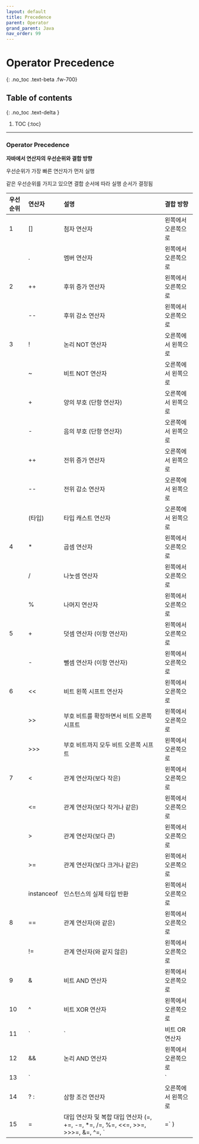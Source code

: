 ```yaml
---
layout: default
title: Precedence
parent: Operator
grand_parent: Java
nav_order: 99
---
```


# Operator Precedence
{: .no_toc .text-beta .fw-700}

## Table of contents
{: .no_toc .text-delta }

1. TOC
{:toc}

---

### Operator Precedence

**자바에서 연산자의 우선순위와 결합 방향**

우선순위가 가장 빠른 연산자가 먼저 실행

같은 우선순위를 가지고 있으면 결합 순서에 따라 실행 순서가 결정됨

| 우선순위	| 연산자	| 설명	| 결합 방향 |
|:---------|:---------|:------|:----------|
|1	| []	| 첨자 연산자  | 왼쪽에서 오른쪽으로 | 
|  	| .	    |  멤버 연산자 | 왼쪽에서 오른쪽으로 | 
| 2	| ++| 	후위 증가 연산자| 	왼쪽에서 오른쪽으로| 
|  	| --	| 후위 감소 연산자| 	왼쪽에서 오른쪽으로| 
| 3	| !	| 논리 NOT 연산자	| 오른쪽에서 왼쪽으로| 
|   | 	~	| 비트 NOT 연산자| 	오른쪽에서 왼쪽으로| 
|  	| +	| 양의 부호 (단항 연산자)	| 오른쪽에서 왼쪽으로| 
|  	| -	| 음의 부호 (단항 연산자)	| 오른쪽에서 왼쪽으로| 
|  	| ++	| 전위 증가 연산자	| 오른쪽에서 왼쪽으로| 
|  	| --	| 전위 감소 연산자	| 오른쪽에서 왼쪽으로| 
|  	| (타입)	| 타입 캐스트 연산자	| 오른쪽에서 왼쪽으로| 
| 4	| *	| 곱셈 연산자	| 왼쪽에서 오른쪽으로| 
|  	| /	| 나눗셈 연산자	| 왼쪽에서 오른쪽으로| 
|  	| %	| 나머지 연산자	| 왼쪽에서 오른쪽으로| 
| 5	| +	| 덧셈 연산자 (이항 연산자)	| 왼쪽에서 오른쪽으로| 
|  	| -	| 뺄셈 연산자 (이항 연산자)	| 왼쪽에서 오른쪽으로| 
| 6	| <<	| 비트 왼쪽 시프트 연산자	| 왼쪽에서 오른쪽으로| 
|  	| >>	| 부호 비트를 확장하면서 비트 오른쪽 시프트	| 왼쪽에서 오른쪽으로| 
|  	| >>>	| 부호 비트까지 모두 비트 오른쪽 시프트	| 왼쪽에서 오른쪽으로| 
| 7	| <	| 관계 연산자(보다 작은)	| 왼쪽에서 오른쪽으로| 
|  	| <=	| 관계 연산자(보다 작거나 같은)	| 왼쪽에서 오른쪽으로| 
|  	| >	| 관계 연산자(보다 큰)	| 왼쪽에서 오른쪽으로| 
|  	| >=	| 관계 연산자(보다 크거나 같은)	| 왼쪽에서 오른쪽으로| 
|  	| instanceof| 	인스턴스의 실제 타입 반환	| 왼쪽에서 오른쪽으로| 
| 8	| ==	| 관계 연산자(와 같은)	| 왼쪽에서 오른쪽으로| 
|  	| !=	| 관계 연산자(와 같지 않은)	| 왼쪽에서 오른쪽으로| 
| 9	| &	| 비트 AND 연산자	| 왼쪽에서 오른쪽으로| 
| 10	| ^	| 비트 XOR 연산자	| 왼쪽에서 오른쪽으로| 
| 11	| `|`	| 비트 OR 연산자	| 왼쪽에서 오른쪽으로| 
| 12	| &&	| 논리 AND 연산자	| 왼쪽에서 오른쪽으로| 
| 13	| `||`	| 논리 OR 연산자	| 왼쪽에서 오른쪽으로| 
| 14	| ? :	| 삼항 조건 연산자	| 오른쪽에서 왼쪽으로| 
| 15	| =	| 대입 연산자 및 복합 대입 연산자 (=, +=, -=, *=, /=, %=, <<=, >>=, >>>=, &=, ^=, `|=` ) | 오른쪽에서 왼쪽으로 | 